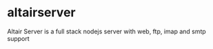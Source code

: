 altairserver
============

Altair Server is a full stack nodejs server with web, ftp, imap and smtp support